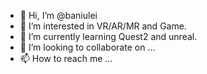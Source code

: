 - 👋 Hi, I’m @baniulei
- 👀 I’m interested in VR/AR/MR and Game.
- 🌱 I’m currently learning Quest2 and unreal.
- 💞️ I’m looking to collaborate on ...
- 📫 How to reach me ...

<!---
baniulei/baniulei is a ✨ special ✨ repository because its `README.md` (this file) appears on your GitHub profile.
You can click the Preview link to take a look at your changes.
--->
